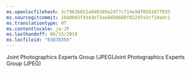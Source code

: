 ```yaml
---
ms.openlocfilehash: 3c7963b651a8d0389a2df7c714e9df0581877935
ms.sourcegitcommit: 1bb00d2f4343e73ae8d58668f02297a3cf10a4c1
ms.translationtype: HT
ms.contentlocale: ja-JP
ms.lasthandoff: 06/15/2019
ms.locfileid: "63878355"
---
```

<span data-ttu-id="ab2d2-101">Joint Photographics Experts Group (JPEG)</span><span class="sxs-lookup"><span data-stu-id="ab2d2-101">Joint Photographics Experts Group (JPEG)</span></span>